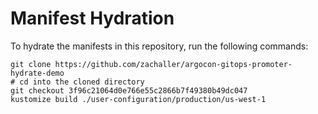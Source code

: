 # Manifest Hydration

To hydrate the manifests in this repository, run the following commands:

```shell
git clone https://github.com/zachaller/argocon-gitops-promoter-hydrate-demo
# cd into the cloned directory
git checkout 3f96c21064d0e766e55c2866b7f49380b49dc047
kustomize build ./user-configuration/production/us-west-1
```
